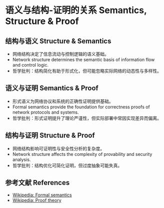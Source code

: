 # 语义与结构-证明的关系 Semantics, Structure & Proof

## 结构与语义 Structure & Semantics

- 网络结构决定了信息流动与控制逻辑的语义基础。
- Network structure determines the semantic basis of information flow and control logic.
- 哲学批判：结构简化有助于形式化，但可能忽略实际网络的动态性与多样性。

## 语义与证明 Semantics & Proof

- 形式语义为网络协议和系统的正确性证明提供基础。
- Formal semantics provide the foundation for correctness proofs of network protocols and systems.
- 哲学批判：形式证明提升了理论严谨性，但实际部署中常因实现差异而偏离。

## 结构与证明 Structure & Proof

- 网络结构影响可证明性与安全性分析的复杂度。
- Network structure affects the complexity of provability and security analysis.
- 哲学批判：结构优化可简化证明，但过度抽象可能失真。

## 参考文献 References

- [Wikipedia: Formal semantics](https://en.wikipedia.org/wiki/Formal_semantics)
- [Wikipedia: Proof theory](https://en.wikipedia.org/wiki/Proof_theory)
